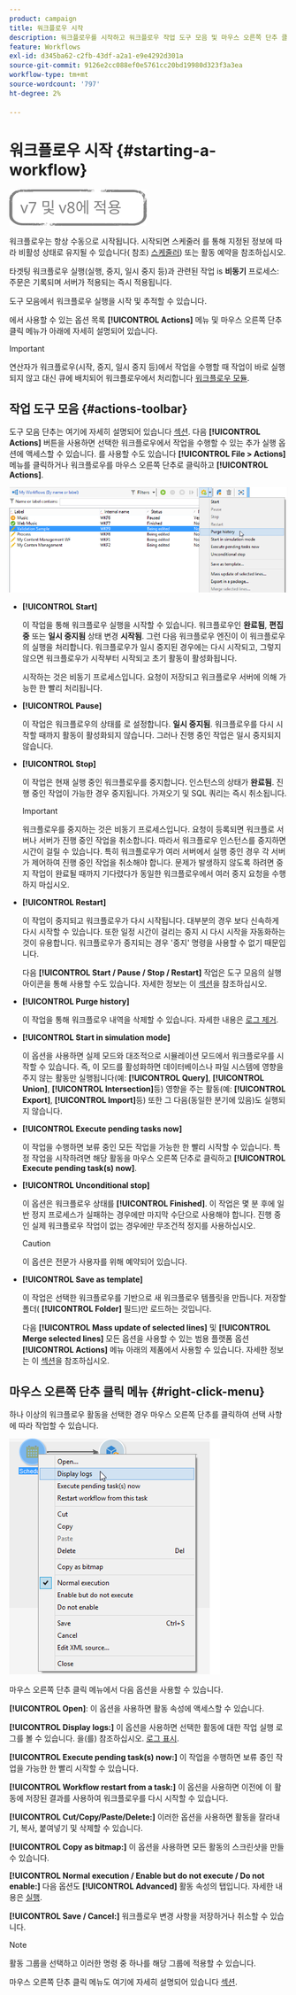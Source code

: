 ```yaml
---
product: campaign
title: 워크플로우 시작
description: 워크플로우를 시작하고 워크플로우 작업 도구 모음 및 마우스 오른쪽 단추 클릭 메뉴를 검색하는 방법을 알아봅니다
feature: Workflows
exl-id: d345ba62-c2fb-43df-a2a1-e9e4292d301a
source-git-commit: 9126e2cc088ef0e5761cc20bd19980d323f3a3ea
workflow-type: tm+mt
source-wordcount: '797'
ht-degree: 2%

---
```


# 워크플로우 시작 {#starting-a-workflow}

![](../../assets/common.svg)

워크플로우는 항상 수동으로 시작됩니다. 시작되면 스케줄러 를 통해 지정된 정보에 따라 비활성 상태로 유지될 수 있습니다( 참조) [스케줄러](scheduler.md)) 또는 활동 예약을 참조하십시오.

타겟팅 워크플로우 실행(실행, 중지, 일시 중지 등)과 관련된 작업 is **비동기** 프로세스: 주문은 기록되며 서버가 적용되는 즉시 적용됩니다.

도구 모음에서 워크플로우 실행을 시작 및 추적할 수 있습니다.

에서 사용할 수 있는 옵션 목록 **[!UICONTROL Actions]** 메뉴 및 마우스 오른쪽 단추 클릭 메뉴가 아래에 자세히 설명되어 있습니다.

>[!IMPORTANT]
>
>연산자가 워크플로우(시작, 중지, 일시 중지 등)에서 작업을 수행할 때 작업이 바로 실행되지 않고 대신 큐에 배치되어 워크플로우에서 처리합니다 [워크플로우 모듈](architecture.md).

## 작업 도구 모음 {#actions-toolbar}

도구 모음 단추는 여기에 자세히 설명되어 있습니다 [섹션](../../campaign/using/marketing-campaign-deliveries.md#building-the-main-target-in-a-workflow). 다음 **[!UICONTROL Actions]** 버튼을 사용하면 선택한 워크플로우에서 작업을 수행할 수 있는 추가 실행 옵션에 액세스할 수 있습니다. 를 사용할 수도 있습니다 **[!UICONTROL File > Actions]** 메뉴를 클릭하거나 워크플로우를 마우스 오른쪽 단추로 클릭하고 **[!UICONTROL Actions]**.

![](assets/purge_historique.png)

* **[!UICONTROL Start]**

   이 작업을 통해 워크플로우 실행을 시작할 수 있습니다. 워크플로우인 **완료됨**, **편집 중** 또는 **일시 중지됨** 상태 변경 **시작됨**. 그런 다음 워크플로우 엔진이 이 워크플로우의 실행을 처리합니다. 워크플로우가 일시 중지된 경우에는 다시 시작되고, 그렇지 않으면 워크플로우가 시작부터 시작되고 초기 활동이 활성화됩니다.

   시작하는 것은 비동기 프로세스입니다. 요청이 저장되고 워크플로우 서버에 의해 가능한 한 빨리 처리됩니다.

* **[!UICONTROL Pause]**

   이 작업은 워크플로우의 상태를 로 설정합니다. **일시 중지됨**. 워크플로우를 다시 시작할 때까지 활동이 활성화되지 않습니다. 그러나 진행 중인 작업은 일시 중지되지 않습니다.

* **[!UICONTROL Stop]**

   이 작업은 현재 실행 중인 워크플로우를 중지합니다. 인스턴스의 상태가 **완료됨**. 진행 중인 작업이 가능한 경우 중지됩니다. 가져오기 및 SQL 쿼리는 즉시 취소됩니다.

   >[!IMPORTANT]
   >
   >워크플로우를 중지하는 것은 비동기 프로세스입니다. 요청이 등록되면 워크플로 서버나 서버가 진행 중인 작업을 취소합니다. 따라서 워크플로우 인스턴스를 중지하면 시간이 걸릴 수 있습니다. 특히 워크플로우가 여러 서버에서 실행 중인 경우 각 서버가 제어하여 진행 중인 작업을 취소해야 합니다. 문제가 발생하지 않도록 하려면 중지 작업이 완료될 때까지 기다렸다가 동일한 워크플로우에서 여러 중지 요청을 수행하지 마십시오.

* **[!UICONTROL Restart]**

   이 작업이 중지되고 워크플로우가 다시 시작됩니다. 대부분의 경우 보다 신속하게 다시 시작할 수 있습니다. 또한 일정 시간이 걸리는 중지 시 다시 시작을 자동화하는 것이 유용합니다. 워크플로우가 중지되는 경우 &#39;중지&#39; 명령을 사용할 수 없기 때문입니다.

   다음 **[!UICONTROL Start / Pause / Stop / Restart]** 작업은 도구 모음의 실행 아이콘을 통해 사용할 수도 있습니다. 자세한 정보는 이 [섹션](../../campaign/using/marketing-campaign-deliveries.md#creating-a-targeting-workflow)을 참조하십시오.

* **[!UICONTROL Purge history]**

   이 작업을 통해 워크플로우 내역을 삭제할 수 있습니다. 자세한 내용은 [로그 제거](monitoring-workflow-execution.md#purging-the-logs).

* **[!UICONTROL Start in simulation mode]**

   이 옵션을 사용하면 실제 모드와 대조적으로 시뮬레이션 모드에서 워크플로우를 시작할 수 있습니다. 즉, 이 모드를 활성화하면 데이터베이스나 파일 시스템에 영향을 주지 않는 활동만 실행됩니다(예: **[!UICONTROL Query]**, **[!UICONTROL Union]**, **[!UICONTROL Intersection]**&#x200B;등) 영향을 주는 활동(예: **[!UICONTROL Export]**, **[!UICONTROL Import]**&#x200B;등) 또한 그 다음(동일한 분기에 있음)도 실행되지 않습니다.

* **[!UICONTROL Execute pending tasks now]**

   이 작업을 수행하면 보류 중인 모든 작업을 가능한 한 빨리 시작할 수 있습니다. 특정 작업을 시작하려면 해당 활동을 마우스 오른쪽 단추로 클릭하고 **[!UICONTROL Execute pending task(s) now]**.

* **[!UICONTROL Unconditional stop]**

   이 옵션은 워크플로우 상태를 **[!UICONTROL Finished]**. 이 작업은 몇 분 후에 일반 정지 프로세스가 실패하는 경우에만 마지막 수단으로 사용해야 합니다. 진행 중인 실제 워크플로우 작업이 없는 경우에만 무조건적 정지를 사용하십시오.

   >[!CAUTION]
   >
   >이 옵션은 전문가 사용자를 위해 예약되어 있습니다.

* **[!UICONTROL Save as template]**

   이 작업은 선택한 워크플로우를 기반으로 새 워크플로우 템플릿을 만듭니다. 저장할 폴더( **[!UICONTROL Folder]** 필드)만 로드하는 것입니다.

   다음 **[!UICONTROL Mass update of selected lines]** 및 **[!UICONTROL Merge selected lines]** 모든 옵션을 사용할 수 있는 범용 플랫폼 옵션 **[!UICONTROL Actions]** 메뉴 아래의 제품에서 사용할 수 있습니다. 자세한 정보는 이 [섹션](../../platform/using/updating-data.md)을 참조하십시오.

## 마우스 오른쪽 단추 클릭 메뉴 {#right-click-menu}

하나 이상의 워크플로우 활동을 선택한 경우 마우스 오른쪽 단추를 클릭하여 선택 사항에 따라 작업할 수 있습니다.

![](assets/contextual_menu.png)

마우스 오른쪽 단추 클릭 메뉴에서 다음 옵션을 사용할 수 있습니다.

**[!UICONTROL Open]**: 이 옵션을 사용하면 활동 속성에 액세스할 수 있습니다.

**[!UICONTROL Display logs:]** 이 옵션을 사용하면 선택한 활동에 대한 작업 실행 로그를 볼 수 있습니다. 을(를) 참조하십시오. [로그 표시](monitoring-workflow-execution.md#displaying-logs).

**[!UICONTROL Execute pending task(s) now:]** 이 작업을 수행하면 보류 중인 작업을 가능한 한 빨리 시작할 수 있습니다.

**[!UICONTROL Workflow restart from a task:]** 이 옵션을 사용하면 이전에 이 활동에 저장된 결과를 사용하여 워크플로우를 다시 시작할 수 있습니다.

**[!UICONTROL Cut/Copy/Paste/Delete:]** 이러한 옵션을 사용하면 활동을 잘라내기, 복사, 붙여넣기 및 삭제할 수 있습니다.

**[!UICONTROL Copy as bitmap:]** 이 옵션을 사용하면 모든 활동의 스크린샷을 만들 수 있습니다.

**[!UICONTROL Normal execution / Enable but do not execute / Do not enable:]** 다음 옵션도 **[!UICONTROL Advanced]** 활동 속성의 탭입니다. 자세한 내용은 [실행](advanced-parameters.md#execution).

**[!UICONTROL Save / Cancel:]** 워크플로우 변경 사항을 저장하거나 취소할 수 있습니다.

>[!NOTE]
>
>활동 그룹을 선택하고 이러한 명령 중 하나를 해당 그룹에 적용할 수 있습니다.

마우스 오른쪽 단추 클릭 메뉴도 여기에 자세히 설명되어 있습니다 [섹션](../../campaign/using/marketing-campaign-deliveries.md#executing-a-workflow).
